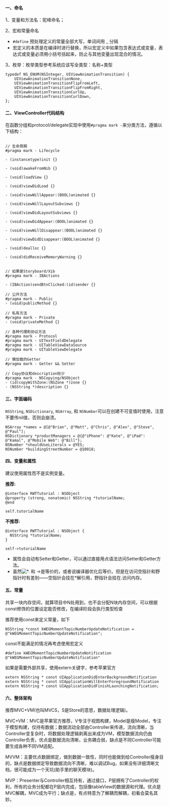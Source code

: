 #### 一、命名

1、变量和方法名：驼峰命名；

2、宏和常量命名

- `#define` 预处理定义的常量全部大写，单词间用 _ 分隔
- 宏定义的本质是在编译时进行替换，所以宏定义中如果包含表达式或变量，表达式或变量必须用小括号括起来，防止与其他变量出现混合的情况。

3、枚举：枚举类型参考系统应该写全类型：名称+类型

```objc
typedef NS_ENUM(NSInteger, UIViewAnimationTransition) {
    UIViewAnimationTransitionNone,
    UIViewAnimationTransitionFlipFromLeft,
    UIViewAnimationTransitionFlipFromRight,
    UIViewAnimationTransitionCurlUp,
    UIViewAnimationTransitionCurlDown,
};
```

#### 二、ViewController代码结构

在函数分组和protocol/delegate实现中使用`#pragma mark -`来分类方法，遵循以下结构：

```objc

// 生命周期
#pragma mark - Lifecycle

- (instancetype)init {}

- (void)awakeFromNib {}

- (void)loadView {}

- (void)viewDidLoad {}

- (void)viewWillAppear:(BOOL)animated {}

- (void)viewWillLayoutSubviews {}

- (void)viewDidLayoutSubviews {}

- (void)viewDidAppear:(BOOL)animated {}

- (void)viewWillDisappear:(BOOL)animated {}

- (void)viewDidDisappear:(BOOL)animated {}

- (void)dealloc {}

- (void)didReceiveMemoryWarning {}


// 如果是Storyboard/Xib
#pragma mark - IBActions

- (IBAction)sendBtnClicked:(id)sender {}

// 公开方法
#pragma mark - Public
- (void)publicMethod {}

// 私有方法
#pragma mark - Private
- (void)privateMethod {}

// 各种代理和协议方法
#pragma mark - Protocol
#pragma mark - UITextFieldDelegate
#pragma mark - UITableViewDataSource
#pragma mark - UITableViewDelegate

// 懒加载的Getter
#pragma mark - Getter && Setter

// Copy协议和description较少
#pragma mark - NSCopying/NSObject
- (id)copyWithZone:(NSZone *)zone {}
- (NSString *)description {}
```

#### 三、字面编码

`NSString`, `NSDictionary`, `NSArray`, 和 `NSNumber`可以在创建不可变值时使用，注意不要传nil值，否则会崩溃。

```
NSArray *names = @[@"Brian", @"Matt", @"Chris", @"Alex", @"Steve", @"Paul"];
NSDictionary *productManagers = @{@"iPhone": @"Kate", @"iPad": @"Kamal", @"Mobile Web": @"Bill"};
NSNumber *shouldUseLiterals = @YES;
NSNumber *buildingStreetNumber = @10018;
```

#### 四、变量和属性

建议使用属性而不是实例变量。

**推荐:**

```objc
@interface RWTTutorial : NSObject
@property (strong, nonatomic) NSString *tutorialName;
@end
    
self.tutorialName
```

**不推荐:**

```objc
@interface RWTTutorial : NSObject {
  NSString *tutorialName;
}

self->tutorialName
```

- 属性会自动有Setter和Getter，可以通过直接用点语法访问Setter和Getter方法。
- 虽然![*.](https://www.zhihu.com/equation?tex=%2A.) 和 ->是等价的，或者说编译器优化后等价。但是在访问空指针和野指针时有差别——空指针会挂在\*解引用，野指针会挂在.访问内存。

#### 五、常量

共享一块内存空间，就算项目中N处用到，也不会分配N块内存空间，可以根据const修饰的位置设定能否修改，在编译阶段会执行类型检查

推荐使用const来定义常量，如下

```
NSString *const kWEGMomentTopicNumberUpdateNotification = @"kWEGMomentTopicNumberUpdateNotification";
```

const不能满足的情况再考虑使用宏定义

```
#define kWEGMomentTopicNumberUpdateNotification @"kWEGMomentTopicNumberUpdateNotification"
```

如果是需要外部共享，使用extern关键字，参考苹果官方

```
extern NSString * const UIApplicationDidEnterBackgroundNotification  
extern NSString * const UIApplicationWillEnterForegroundNotification  
extern NSString * const UIApplicationDidFinishLaunchingNotification;
```

#### 六、整体架构

推荐MVC+VM(也叫MVCS，S是Store的意思，数据处理逻辑)。

MVC+VM：MVC是苹果官方推荐，V专注于视图构建，Model是瘦Model，专注于模型构建，仅持有数据；数据流动全部由Controller来传递，流向清晰，当Controller变复杂时，将数据处理逻辑剥离出来成为VM，模型数据流向仍由Controller负责，优点是数据流向清晰，业务耦合弱，缺点是不同Controller可能要生成各种不同VM适配。

MVVM：主要优点数据绑定，做到数据一致性，同时也能做到给Controller瘦身目的，缺点是数据绑定导致数据流向不清晰，难以调试Bug，如果没有详细清晰文档，很可能成为一个天坑(助手里的聊天模块)。

MVP：Presenter与Controller相互持有，通过接口，P层拥有了Controller的权利，所有的业务分配都在P层内完成，包括像tableView的数据源和代理。优点是MVC解耦，MVC成为平行；缺点是，有点特意为了解耦而解耦，初看会莫名其妙。